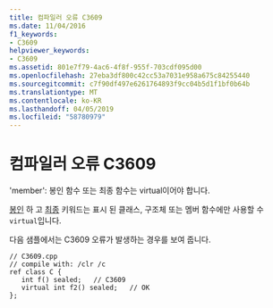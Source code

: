 ```yaml
---
title: 컴파일러 오류 C3609
ms.date: 11/04/2016
f1_keywords:
- C3609
helpviewer_keywords:
- C3609
ms.assetid: 801e7f79-4ac6-4f8f-955f-703cdf095d00
ms.openlocfilehash: 27eba3df800c42cc53a7031e958a675c84255440
ms.sourcegitcommit: c7f90df497e6261764893f9cc04b5d1f1bf0b64b
ms.translationtype: MT
ms.contentlocale: ko-KR
ms.lasthandoff: 04/05/2019
ms.locfileid: "58780979"
---
```

# <a name="compiler-error-c3609"></a>컴파일러 오류 C3609

'member': 봉인 함수 또는 최종 함수는 virtual이어야 합니다.

[봉인](../../extensions/sealed-cpp-component-extensions.md) 하 고 [최종](../../cpp/final-specifier.md) 키워드는 표시 된 클래스, 구조체 또는 멤버 함수에만 사용할 수 `virtual`입니다.

다음 샘플에서는 C3609 오류가 발생하는 경우를 보여 줍니다.

```
// C3609.cpp
// compile with: /clr /c
ref class C {
   int f() sealed;   // C3609
   virtual int f2() sealed;   // OK
};
```
